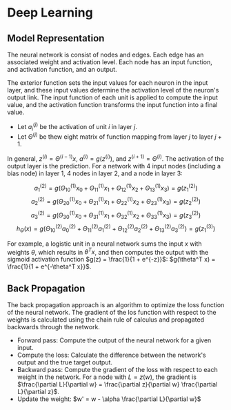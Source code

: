 # Deep Learning

## Model Representation

The neural network is consist of nodes and edges. Each edge has an associated weight and activation level. Each node has an input function, and activation function, and an output.

The exterior function sets the input values for each neuron in the input layer, and these input values determine the activation level of the neuron's output link. The input function of each unit is applied to compute the input value, and the activation function transforms the input function into a final value.

- Let $a_i^{(j)}$ be the activation of unit $i$ in layer $j$.
- Let $\Theta^{(j)}$ be thew eight matrix of function mapping from layer $j$ to layer $j + 1$.

In general, $z^{(i)} = \Theta^{(i - 1)} x$, $a^{(i)} = g(z^{(i)})$, and $z^{(i + 1)} = \Theta^{(i)}$. The activation of the output layer is the prediction. For a network with 4 input nodes (including a bias node) in layer 1, 4 nodes in layer 2, and a node in layer 3:

$$a_1^{(2)} = g(\Theta_{10}^{(1)} x_0 + \Theta_{11}^{(1)} x_1 + \Theta_{12}^{(1)} x_2 + \Theta_{13}^{(1)} x_3) = g(z_1^{(2)})$$
$$a_2^{(2)} = g(\Theta_{20}^{(1)} x_0 + \Theta_{21}^{(1)} x_1 + \Theta_{22}^{(1)} x_2 + \Theta_{23}^{(1)} x_3) = g(z_2^{(2)})$$
$$a_3^{(2)} = g(\Theta_{30}^{(1)} x_0 + \Theta_{31}^{(1)} x_1 + \Theta_{32}^{(1)} x_2 + \Theta_{33}^{(1)} x_3) = g(z_3^{(2)})$$
$$h_{\Theta}(x) = g(\Theta_{10}^{(2)} a_0^{(2)} + \Theta_{11}^{(2)} a_1^{(2)} + \Theta_{12}^{(2)} a_2^{(2)} + \Theta_{13}^{(2)} a_3^{(2)}) = g(z_1^{(3)})$$

For example, a logistic unit in a neural network sums the input $x$ with weights $\theta$, which results in $\theta^T x$, and then computes the output with the sigmoid activation function $g(z) = \frac{1}{1 + e^{-z}}$: $g(\theta^T x) = \frac{1}{1 + e^{-\theta^T x}}$.

## Back Propagation

The back propagation approach is an algorithm to optimize the loss function of the neural network. The gradient of the los function with respect to the weights is calculated using the chain rule of calculus and propagated backwards through the network.

- Forward pass: Compute the output of the neural network for a given input.
- Compute the loss: Calculate the difference between the network's output and the true target output.
- Backward pass: Compute the gradient of the loss with respect to each weight in the network. For a node with $L = z(w)$, the gradient is $\frac{\partial L}{\partial w} = \frac{\partial z}{\partial w} \frac{\partial L}{\partial z}$.
- Update the weight: $w' = w - \alpha \frac{\partial L}{\partial w}$
